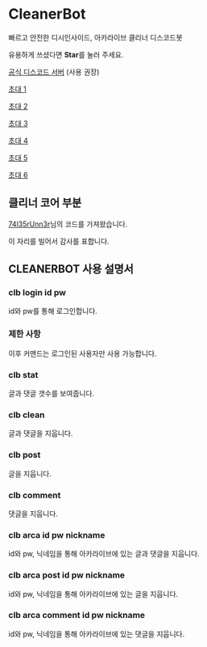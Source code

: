 # CleanerBot

빠르고 안전한 디시인사이드, 아카라이브 클리너 디스코드봇

유용하게 쓰셨다면 **Star**를 눌러 주세요.

[공식 디스코드 서버](https://discord.gg/VJ22wCqwKm) (사용 권장)

[초대 1](https://discord.com/api/oauth2/authorize?client_id=788454180837654558&permissions=2048&scope=bot)

[초대 2](https://discord.com/api/oauth2/authorize?client_id=842957656453021716&permissions=2048&scope=bot)

[초대 3](https://discord.com/api/oauth2/authorize?client_id=842959282164727840&permissions=2048&scope=bot)

[초대 4](https://discord.com/api/oauth2/authorize?client_id=842959311663530025&permissions=2048&scope=bot)

[초대 5](https://discord.com/api/oauth2/authorize?client_id=842959338166419457&permissions=2048&scope=bot)

[초대 6](https://discord.com/api/oauth2/authorize?client_id=842959375403581450&permissions=2048&scope=bot)


## 클리너 코어 부분

[74l35rUnn3r](https://gist.github.com/74l35rUnn3r/f689bce5b6abb15d0185a4754e4e6da5)님의 코드를 가져왔습니다.

이 자리를 빌어서 감사를 표합니다.

## CLEANERBOT 사용 설명서

### clb login id pw
id와 pw를 통해 로그인합니다.
### 제한 사항
이후 커맨드는 로그인된 사용자만 사용 가능합니다.
### clb stat
글과 댓글 갯수를 보여줍니다.
### clb clean
글과 댓글을 지웁니다.
### clb post
글을 지웁니다.
### clb comment
댓글을 지웁니다.
### clb arca id pw nickname
id와 pw, 닉네임을 통해 아카라이브에 있는 글과 댓글을 지웁니다.
### clb arca post id pw nickname
id와 pw, 닉네임을 통해 아카라이브에 있는 글을 지웁니다.
### clb arca comment id pw nickname
id와 pw, 닉네임을 통해 아카라이브에 있는 댓글을 지웁니다.

